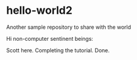 # hello-world2
Another sample repository to share with the world

Hi non-computer sentinent beings:

Scott here. Completing the tutorial.
Done. 
